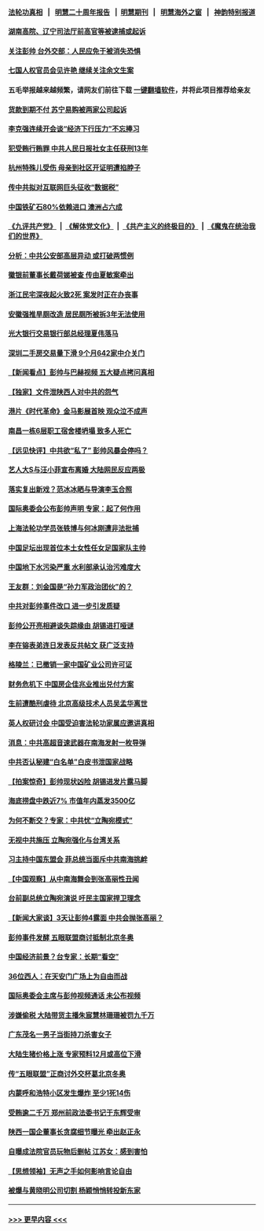 #### [法轮功真相](https://github.com/gfw-breaker/truth/blob/master/README.md?t=0) &nbsp;&nbsp;|&nbsp;&nbsp; [明慧二十周年报告](https://github.com/gfw-breaker/mh-reports/blob/master/README.md?t=0) &nbsp;&nbsp;|&nbsp;&nbsp;[明慧期刊](https://github.com/gfw-breaker/mh-qikan) &nbsp;&nbsp;|&nbsp;&nbsp; [明慧海外之窗](https://github.com/gfw-breaker/mh-news/blob/master/README.md?t=0) &nbsp;&nbsp;|&nbsp;&nbsp; [神韵特别报道](https://github.com/gfw-breaker/mh-news/blob/master/shenyun.md?t=0)
#### [湖南高院、辽宁司法厅前高官等被逮捕或起诉](../pages/nsc413/n13393103.md?t=11232101) 
#### [关注彭帅 台外交部：人民应免于被消失恐惧](../pages/nsc413/n13393208.md?t=11232101) 
#### [七国人权官员会见许艳 继续关注余文生案](../pages/nsc413/n13393050.md?t=11232101) 
#### 五毛举报越来越频繁，请网友们前往下载 [一键翻墙软件](https://github.com/gfw-breaker/ssr-accounts)，并将此项目推荐给亲友
#### [货款到期不付 苏宁易购被两家公司起诉](../pages/nsc413/n13392896.md?t=11232101) 
#### [李克强连续开会谈“经济下行压力”不忘捧习](../pages/nsc413/n13393066.md?t=11232101) 
#### [犯受贿行贿罪 中共人民日报社女主任获刑13年](../pages/nsc413/n13393013.md?t=11232101) 
#### [杭州特殊儿受伤 母亲到社区开证明遭掐脖子](../pages/nsc413/n13392869.md?t=11232101) 
#### [传中共拟对互联网巨头征收“数据税”](../pages/nsc413/n13392858.md?t=11232101) 
#### [中国铁矿石80%依赖进口 澳洲占六成](../pages/nsc413/n13392463.md?t=11232101) 
#### [《九评共产党》](https://github.com/begood0513/9ping.md/blob/master/README.md) &nbsp;|&nbsp; [《解体党文化》](../../../../jtdwh.md/blob/master/README.md)  &nbsp;|&nbsp; [《共产主义的终极目的》](../../../../gczydzjmd.md/blob/master/README.md) &nbsp;|&nbsp; [《魔鬼在统治我们的世界》](../../../../mgztzwmdsj.md/blob/master/README.md) 
#### [分析：中共公安部高层异动 或打破两惯例](../pages/nsc413/n13392850.md?t=11232101) 
#### [徽银前董事长戴荷娣被查 传由夏敏案牵出](../pages/nsc413/n13392838.md?t=11232101) 
#### [浙江民宅深夜起火致2死 案发时正在办丧事](../pages/nsc413/n13392530.md?t=11232101) 
#### [安徽强推旱厕改造 居民厕所被拆3年无法使用](../pages/nsc413/n13392399.md?t=11232101) 
#### [光大银行交易银行部总经理夏伟落马](../pages/nsc413/n13392374.md?t=11232101) 
#### [深圳二手房交易量下滑 9个月642家中介关门](../pages/nsc413/n13392357.md?t=11232101) 
#### [【新闻看点】彭帅与巴赫视频 五大疑点拷问真相](../pages/nsc413/n13391932.md?t=11232101) 
#### [【独家】文件泄陕西人对中共的怨气](../pages/nsc413/n13387968.md?t=11232101) 
#### [港片《时代革命》金马影展首映 观众泣不成声](../pages/nsc413/n13392248.md?t=11232101) 
#### [南昌一栋6层职工宿舍楼坍塌 致多人死亡](../pages/nsc413/n13392364.md?t=11232101) 
#### [【远见快评】中共欲“私了” 彭帅风暴会停吗？](../pages/nsc413/n13392025.md?t=11232101) 
#### [艺人大S与汪小菲宣布离婚 大陆网民反应两极](../pages/nsc413/n13391890.md?t=11232101) 
#### [落实复出新戏？范冰冰晒与导演李玉合照](../pages/nsc413/n13391774.md?t=11232101) 
#### [国际奥委会公布彭帅声明 专家：起了何作用](../pages/nsc413/n13391828.md?t=11232101) 
#### [上海法轮功学员张轶博与何冰刚遭非法批捕](../pages/nsc413/n13386352.md?t=11232101) 
#### [中国足坛出现首位本土女性任女足国家队主帅](../pages/nsc413/n13392044.md?t=11232101) 
#### [中国地下水污染严重 水利部承认治污难度大](../pages/nsc413/n13391802.md?t=11232101) 
#### [王友群：刘金国是“孙力军政治团伙”的？](../pages/nsc413/n13391684.md?t=11232101) 
#### [中共对彭帅事件改口 进一步引发质疑](../pages/nsc413/n13391682.md?t=11232101) 
#### [彭帅公开亮相避谈失踪缘由 胡锡进打哑谜](../pages/nsc413/n13391773.md?t=11232101) 
#### [李在镕表弟连日发表反共帖文 获广泛支持](../pages/nsc413/n13391810.md?t=11232101) 
#### [格陵兰：已撤销一家中国矿业公司许可证](../pages/nsc413/n13391771.md?t=11232101) 
#### [财务危机下 中国房企佳兆业推出兑付方案](../pages/nsc413/n13391729.md?t=11232101) 
#### [生前遭酷刑虐待 北京高级技术人员吴孟华离世](../pages/nsc413/n13389366.md?t=11232101) 
#### [英人权研讨会 中国受迫害法轮功家属应邀讲真相](../pages/nsc413/n13391551.md?t=11232101) 
#### [消息：中共高超音速武器在南海发射一枚导弹](../pages/nsc413/n13391675.md?t=11232101) 
#### [中共否认秘建“白名单”白皮书泄国家战略](../pages/nsc413/n13389371.md?t=11232101) 
#### [【拍案惊奇】彭帅现状凶险 胡锡进发片露马脚](../pages/nsc413/n13391470.md?t=11232101) 
#### [海底捞盘中跌近7% 市值年内蒸发3500亿](../pages/nsc413/n13391583.md?t=11232101) 
#### [为何不断交？专家：中共忧“立陶宛模式”](../pages/nsc413/n13391448.md?t=11232101) 
#### [无视中共施压 立陶宛强化与台湾关系](../pages/nsc413/n13390090.md?t=11232101) 
#### [习主持中国东盟会 菲总统当面斥中共南海挑衅](../pages/nsc413/n13391442.md?t=11232101) 
#### [【中国观察】从中南海舞会到张高丽性丑闻](../pages/nsc413/n13390267.md?t=11232101) 
#### [台前副总统立陶宛演说 吁民主国家捍卫理念](../pages/nsc413/n13391373.md?t=11232101) 
#### [【新闻大家谈】3天让彭帅4露面 中共会抛张高丽？](../pages/nsc413/n13391433.md?t=11232101) 
#### [彭帅事件发酵 五眼联盟商讨抵制北京冬奥](../pages/nsc413/n13391020.md?t=11232101) 
#### [中国经济前景？台专家：长期“看空”](../pages/nsc413/n13391249.md?t=11232101) 
#### [36位西人：在天安门广场上为自由而战](../pages/nsc413/n13390029.md?t=11232101) 
#### [国际奥委会主席与彭帅视频通话 未公布视频](../pages/nsc413/n13391083.md?t=11232101) 
#### [涉嫌偷税 大陆带货主播朱宸慧林珊珊被罚九千万](../pages/nsc413/n13390917.md?t=11232101) 
#### [广东茂名一男子当街持刀杀害女子](../pages/nsc413/n13390902.md?t=11232101) 
#### [大陆生猪价格上涨 专家预料12月或高位下滑](../pages/nsc413/n13389959.md?t=11232101) 
#### [传“五眼联盟”正商讨外交杯葛北京冬奥](../pages/nsc413/n13390732.md?t=11232101) 
#### [内蒙呼和浩特小区发生爆炸 至少1死14伤](../pages/nsc413/n13390613.md?t=11232101) 
#### [受贿逾二千万 郑州前政法委书记于东辉受审](../pages/nsc413/n13390841.md?t=11232101) 
#### [陕西一国企董事长贪腐细节曝光 牵出赵正永](../pages/nsc413/n13390023.md?t=11232101) 
#### [自曝成法院官员玩物后删帖 江苏女：感到害怕](../pages/nsc413/n13390183.md?t=11232101) 
#### [【思想领袖】无声之手如何影响言论自由](../pages/nsc413/n13362266.md?t=11232101) 
#### [被爆与黄晓明公司切割 杨颖悄悄转投新东家](../pages/nsc413/n13389659.md?t=11232101) 

----
#### [ >>> 更早内容 <<< ](../indexes/nsc413-earlier.md)
